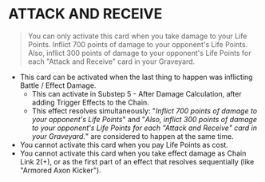 
# ATTACK AND RECEIVE  
> You can only activate this card when you take damage to your Life Points. Inflict 700 points of damage to your opponent's Life Points. Also, inflict 300 points of damage to your opponent's Life Points for each "Attack and Receive" card in your Graveyard.

*   This card can be activated when the last thing to happen was inflicting Battle / Effect Damage.
    *   This can activate in Substep 5 - After Damage Calculation, after adding Trigger Effects to the Chain.
    *   This effect resolves simultaneously: "_Inflict 700 points of damage to your opponent's Life Points_" and "_Also, inflict 300 points of damage to your opponent's Life Points for each "Attack and Receive" card in your Graveyard._" are considered to happen at the same time.
*   You cannot activate this card when you pay Life Points as cost.
*   You cannot activate this card when you take effect damage as Chain Link 2(+), or as the first part of an effect that resolves sequentially (like "Armored Axon Kicker").

  